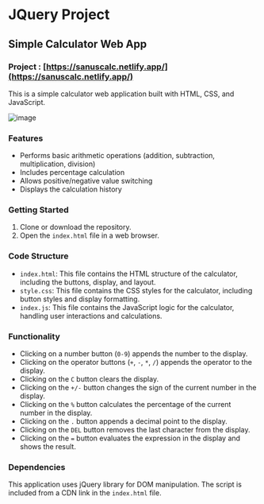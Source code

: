 # JQuery Project

## Simple Calculator Web App

### Project : [https://sanuscalc.netlify.app/](https://sanuscalc.netlify.app/)

This is a simple calculator web application built with HTML, CSS, and JavaScript.

![image](https://github.com/user-attachments/assets/68d18a69-7623-4c3a-80e4-a70749f89f68)


### Features

* Performs basic arithmetic operations (addition, subtraction, multiplication, division)
* Includes percentage calculation
* Allows positive/negative value switching
* Displays the calculation history

### Getting Started

1. Clone or download the repository.
2. Open the `index.html` file in a web browser.

### Code Structure

* `index.html`: This file contains the HTML structure of the calculator, including the buttons, display, and layout.
* `style.css`: This file contains the CSS styles for the calculator, including button styles and display formatting.
* `index.js`: This file contains the JavaScript logic for the calculator, handling user interactions and calculations.

### Functionality

* Clicking on a number button (`0-9`) appends the number to the display.
* Clicking on the operator buttons (`+`, `-`, `*`, `/`) appends the operator to the display.
* Clicking on the `C` button clears the display.
* Clicking on the `+/-` button changes the sign of the current number in the display.
* Clicking on the `%` button calculates the percentage of the current number in the display.
* Clicking on the `.` button appends a decimal point to the display.
* Clicking on the `DEL` button removes the last character from the display.
* Clicking on the `=` button evaluates the expression in the display and shows the result.

### Dependencies

This application uses jQuery library for DOM manipulation. The script is included from a CDN link in the `index.html` file.

